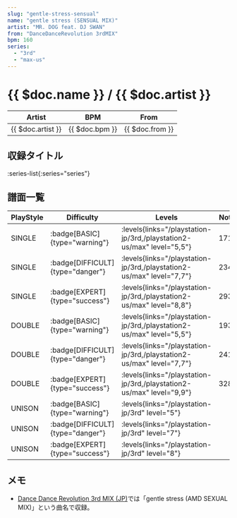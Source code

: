 ```yaml
---
slug: "gentle-stress-sensual"
name: "gentle stress (SENSUAL MIX)"
artist: "MR. DOG feat. DJ SWAN"
from: "DanceDanceRevolution 3rdMIX"
bpm: 160
series:
  - "3rd"
  - "max-us"
---
```


# {{ $doc.name }} / {{ $doc.artist }}

|Artist|BPM|From|
|------|---|----|
|{{ $doc.artist }}|{{ $doc.bpm }}|{{ $doc.from }}|

## 収録タイトル

:series-list{:series="series"}

## 譜面一覧

|PlayStyle|Difficulty|Levels|Notes|Movie|
|---------|----------|------|-----|-----|
|SINGLE| :badge[BASIC]{type="warning"}| :levels{links="/playstation-jp/3rd,/playstation2-us/max" level="5,5"}|171/0||
|SINGLE| :badge[DIFFICULT]{type="danger"}| :levels{links="/playstation-jp/3rd,/playstation2-us/max" level="7,7"}|234/0||
|SINGLE| :badge[EXPERT]{type="success"}| :levels{links="/playstation-jp/3rd,/playstation2-us/max" level="8,8"}|293/0||
|DOUBLE| :badge[BASIC]{type="warning"}| :levels{links="/playstation-jp/3rd,/playstation2-us/max" level="5,5"}|193/0||
|DOUBLE| :badge[DIFFICULT]{type="danger"}| :levels{links="/playstation-jp/3rd,/playstation2-us/max" level="7,7"}|241/0||
|DOUBLE| :badge[EXPERT]{type="success"}| :levels{links="/playstation-jp/3rd,/playstation2-us/max" level="9,9"}|328/0||
|UNISON| :badge[BASIC]{type="warning"}| :levels{links="/playstation-jp/3rd" level="5"}|||
|UNISON| :badge[DIFFICULT]{type="danger"}| :levels{links="/playstation-jp/3rd" level="7"}|||
|UNISON| :badge[EXPERT]{type="success"}| :levels{links="/playstation-jp/3rd" level="8"}|||

## メモ

- [Dance Dance Revolution 3rd MIX (JP)](/series/3rd)では「gentle stress (AMD SEXUAL MIX)」という曲名で収録。
